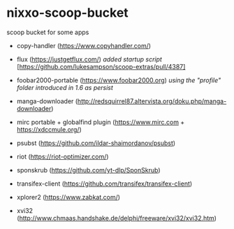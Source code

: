 
# nixxo-scoop-bucket
scoop bucket for some apps

- copy-handler (https://www.copyhandler.com/)

- flux (https://justgetflux.com/)
*added startup script* [https://github.com/lukesampson/scoop-extras/pull/4387]

- foobar2000-portable (https://www.foobar2000.org)
*using the "profile" folder introduced in 1.6 as persist*

- manga-downloader (http://redsquirrel87.altervista.org/doku.php/manga-downloader)

- mirc portable + globalfind plugin (https://www.mirc.com + https://xdccmule.org/)

- psubst (https://github.com/ildar-shaimordanov/psubst)

- riot (https://riot-optimizer.com/)

- sponskrub (https://github.com/yt-dlp/SponSkrub)

- transifex-client (https://github.com/transifex/transifex-client)

- xplorer2 (https://www.zabkat.com/)

- xvi32 (http://www.chmaas.handshake.de/delphi/freeware/xvi32/xvi32.htm)






